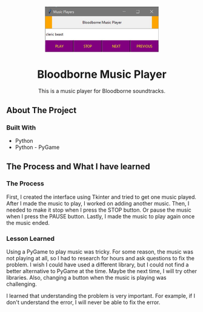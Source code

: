 <p align="center">
  <a href="https://github.com/saraheunjikim/Bloodborne-Music-Player">
    <img src="mp.jpg" alt="Logo" width="300">
  </a>
  <h1 align="center">Bloodborne Music Player</h1>
  <p align="center">
    This is a music player for Bloodborne soundtracks.
</p>

<!-- ABOUT THE PROJECT -->
## About The Project

### Built With

* []()Python
* []()Python - PyGame

<!-- GETTING STARTED -->
## The Process and What I have learned

### The Process
<p>
First, I created the interface using Tkinter and tried to get one music played. After I made the music to play, I worked on adding another music. Then, I needed to make it stop when I press the STOP button. Or pause the music when I press the PAUSE button. Lastly, I made the music to play again once the music ended.</p>
<p>
  

### Lesson Learned
<p>
Using a PyGame to play music was tricky. For some reason, the music was not playing at all, so I had to research for hours and ask questions to fix the problem. I wish I could have used a different library, but I could not find a better alternative to PyGame at the time. Maybe the next time, I will try other libraries. Also, changing a button when the music is playing was challenging. 
</p>
  <p>
I learned that understanding the problem is very important. For example, if I don't understand the error, I will never be able to fix the error. 
  </p>
